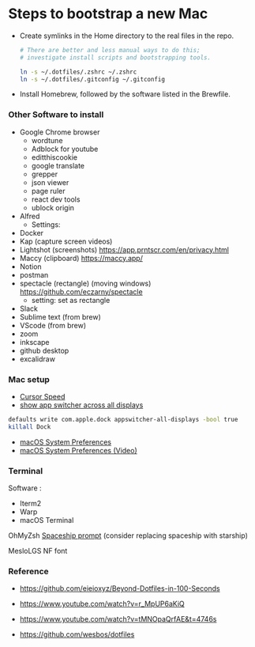 # Steps to bootstrap a new Mac

- Create symlinks in the Home directory to the real files in the repo.

  ```zsh
  # There are better and less manual ways to do this;
  # investigate install scripts and bootstrapping tools.

  ln -s ~/.dotfiles/.zshrc ~/.zshrc
  ln -s ~/.dotfiles/.gitconfig ~/.gitconfig
  ```

- Install Homebrew, followed by the software listed in the Brewfile.

### Other Software to install

- Google Chrome browser
  - wordtune
  - Adblock for youtube
  - editthiscookie
  - google translate
  - grepper
  - json viewer
  - page ruler
  - react dev tools
  - ublock origin
- Alfred
  - Settings:
- Docker
- Kap (capture screen videos)
- Lightshot (screenshots) https://app.prntscr.com/en/privacy.html
- Maccy (clipboard) https://maccy.app/
- Notion
- postman
- spectacle (rectangle) (moving windows) https://github.com/eczarny/spectacle
  - setting: set as rectangle
- Slack
- Sublime text (from brew)
- VScode (from brew)
- zoom
- inkscape
- github desktop
- excalidraw

### Mac setup

- [Cursor Speed](https://www.maketecheasier.com/adjust-cursor-speed-in-mac/)
- [show app switcher across all displays](https://gist.github.com/jthodge/c4ba15a78fb29671dfa072fe279355f0)

```sh
defaults write com.apple.dock appswitcher-all-displays -bool true
killall Dock
```

- [macOS System Preferences](https://amiryonatan.medium.com/increase-development-productivity-in-macos-c936fce43c17)
- [macOS System Preferences (Video)](https://www.youtube.com/watch?v=2_ZbslLnshw)

### Terminal

Software :

- Iterm2
- Warp
- macOS Terminal

OhMyZsh
[Spaceship prompt](https://github.com/spaceship-prompt/spaceship-prompt) (consider replacing spaceship with starship)

MesloLGS NF font

### Reference

- https://github.com/eieioxyz/Beyond-Dotfiles-in-100-Seconds

- https://www.youtube.com/watch?v=r_MpUP6aKiQ

- https://www.youtube.com/watch?v=tMNOpaQrfAE&t=4746s

- https://github.com/wesbos/dotfiles
